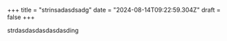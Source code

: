 +++
title = "strinsadasdsadg"
date = "2024-08-14T09:22:59.304Z"
draft = false
+++

  strdasdasdasdasdasding
        